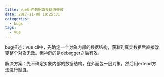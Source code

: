 ```yaml
---
title: vue组件数据直接赋值失败
date: 2017-11-08 19:25:31
categories:
  - bugs
tags:
  - vue
---
```

bug描述：vue cli中，先确定一个对象内部的数据结构，获取到真实数据后直接改变整个对象无效。但神奇的是debugger之后有效。

解决方案：先不确定对象内部的数据结构，在外面包一层对象，然后用extend方法进行赋值。